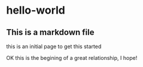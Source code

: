 # hello-world
## This is a markdown file


this is an initial page to get this started


OK this is the begining of a great relationship, I hope!
